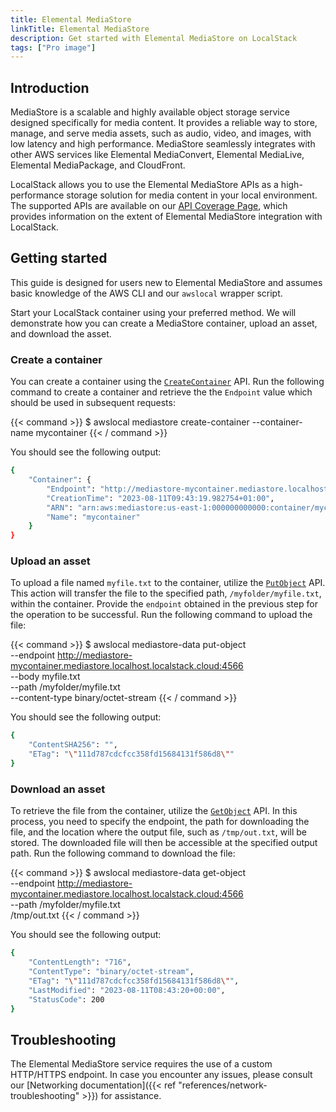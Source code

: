```yaml
---
title: Elemental MediaStore
linkTitle: Elemental MediaStore
description: Get started with Elemental MediaStore on LocalStack
tags: ["Pro image"]
---
```


## Introduction

MediaStore is a scalable and highly available object storage service designed specifically for media content. 
It provides a reliable way to store, manage, and serve media assets, such as audio, video, and images, with low latency and high performance. 
MediaStore seamlessly integrates with other AWS services like Elemental MediaConvert, Elemental MediaLive, Elemental MediaPackage, and CloudFront.

LocalStack allows you to use the Elemental MediaStore APIs as a high-performance storage solution for media content in your local environment.
The supported APIs are available on our [API Coverage Page](https://docs.localstack.cloud/references/coverage/coverage_mediastore/), which provides information on the extent of Elemental MediaStore integration with LocalStack.

## Getting started

This guide is designed for users new to Elemental MediaStore and assumes basic knowledge of the AWS CLI and our `awslocal` wrapper script.

Start your LocalStack container using your preferred method. We will demonstrate how you can create a MediaStore container, upload an asset, and download the asset.

### Create a container

You can create a container using the [`CreateContainer`](https://docs.aws.amazon.com/mediastore/latest/apireference/API_CreateContainer.html) API. 
Run the following command to create a container and retrieve the the `Endpoint` value which should be used in subsequent requests:

{{< command >}}
$ awslocal mediastore create-container --container-name mycontainer
{{< / command >}}

You should see the following output:

```bash
{
    "Container": {
        "Endpoint": "http://mediastore-mycontainer.mediastore.localhost.localstack.cloud:4566",
        "CreationTime": "2023-08-11T09:43:19.982754+01:00",
        "ARN": "arn:aws:mediastore:us-east-1:000000000000:container/mycontainer",
        "Name": "mycontainer"
    }
}
```

### Upload an asset

To upload a file named `myfile.txt` to the container, utilize the [`PutObject`](https://docs.aws.amazon.com/mediastore/latest/apireference/API_PutObject.html) API. 
This action will transfer the file to the specified path, `/myfolder/myfile.txt`, within the container. 
Provide the `endpoint` obtained in the previous step for the operation to be successful. 
Run the following command to upload the file:

{{< command >}}
$ awslocal mediastore-data put-object \
    --endpoint http://mediastore-mycontainer.mediastore.localhost.localstack.cloud:4566 \
    --body myfile.txt \
    --path /myfolder/myfile.txt \
    --content-type binary/octet-stream
{{< / command >}}

You should see the following output:

```bash
{
    "ContentSHA256": "",
    "ETag": "\"111d787cdcfcc358fd15684131f586d8\""
}
```

### Download an asset

To retrieve the file from the container, utilize the [`GetObject`](https://docs.aws.amazon.com/mediastore/latest/apireference/API_GetObject.html) API. 
In this process, you need to specify the endpoint, the path for downloading the file, and the location where the output file, such as `/tmp/out.txt`, will be stored. 
The downloaded file will then be accessible at the specified output path. 
Run the following command to download the file:

{{< command >}}
$ awslocal mediastore-data get-object \
    --endpoint http://mediastore-mycontainer.mediastore.localhost.localstack.cloud:4566 \
    --path /myfolder/myfile.txt \
    /tmp/out.txt
{{< / command >}}

You should see the following output:

```bash
{
    "ContentLength": "716",
    "ContentType": "binary/octet-stream",
    "ETag": "\"111d787cdcfcc358fd15684131f586d8\"",
    "LastModified": "2023-08-11T08:43:20+00:00",
    "StatusCode": 200
}
```

## Troubleshooting

The Elemental MediaStore service requires the use of a custom HTTP/HTTPS endpoint. In case you encounter any issues, please consult our [Networking documentation]({{< ref "references/network-troubleshooting" >}}) for assistance.
